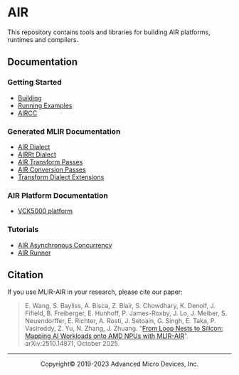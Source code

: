# AIR

This repository contains tools and libraries for building AIR platforms,
runtimes and compilers.

## Documentation

### Getting Started

- [Building](building.md)
- [Running Examples](running.md)
- [AIRCC](aircc.md)

### Generated MLIR Documentation
- [AIR Dialect](AIRDialect.html)
- [AIRRt Dialect](AIRRtDialect.html)
- [AIR Transform Passes](AIRTransformPasses.html)
- [AIR Conversion Passes](AIRConversionPasses.html)
- [Transform Dialect Extensions](AIRTransformOps.html)

### AIR Platform Documentation
- [VCK5000 platform](https://github.com/Xilinx/ROCm-air-platforms) 

### Tutorials
- [AIR Asynchronous Concurrency](AIRAsyncConcurrency.md)
- [AIR Runner](AIRRunner.md)

## Citation

If you use MLIR-AIR in your research, please cite our paper:

> E. Wang, S. Bayliss, A. Bisca, Z. Blair, S. Chowdhary, K. Denolf, J. Fifield, B. Freiberger, E. Hunhoff, P. James-Roxby, J. Lo, J. Melber, S. Neuendorffer, E. Richter, A. Rosti, J. Setoain, G. Singh, E. Taka, P. Vasireddy, Z. Yu, N. Zhang, J. Zhuang. "[From Loop Nests to Silicon: Mapping AI Workloads onto AMD NPUs with MLIR-AIR](https://arxiv.org/abs/2510.14871)". arXiv:2510.14871, October 2025.

-----

<p align="center">Copyright&copy; 2019-2023 Advanced Micro Devices, Inc.</p>
